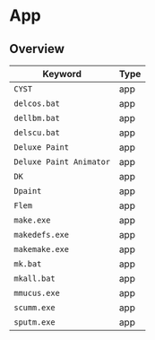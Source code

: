 # App

## Overview

Keyword | Type
--- | ---
`CYST` | app
`delcos.bat` | app
`dellbm.bat` | app
`delscu.bat` | app
`Deluxe Paint` | app
`Deluxe Paint Animator` | app
`DK` | app
`Dpaint` | app
`Flem` | app
`make.exe` | app
`makedefs.exe` | app
`makemake.exe` | app
`mk.bat` | app
`mkall.bat` | app
`mmucus.exe` | app
`scumm.exe` | app
`sputm.exe` | app
